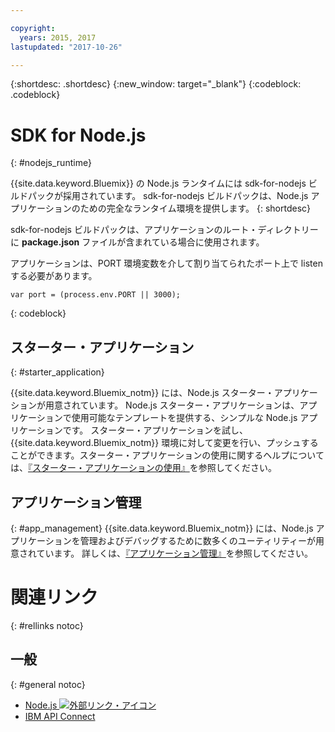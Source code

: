 ```yaml
---

copyright:
  years: 2015, 2017
lastupdated: "2017-10-26"

---
```


{:shortdesc: .shortdesc}
{:new_window: target="_blank"}
{:codeblock: .codeblock}


# SDK for Node.js
{: #nodejs_runtime}

{{site.data.keyword.Bluemix}} の Node.js ランタイムには sdk-for-nodejs ビルドパックが採用されています。
sdk-for-nodejs ビルドパックは、Node.js アプリケーションのための完全なランタイム環境を提供します。
{: shortdesc}

sdk-for-nodejs ビルドパックは、アプリケーションのルート・ディレクトリーに **package.json** ファイルが含まれている場合に使用されます。

アプリケーションは、PORT 環境変数を介して割り当てられたポート上で listen する必要があります。
```
var port = (process.env.PORT || 3000);
```
{: codeblock}

## スターター・アプリケーション
{: #starter_application}

{{site.data.keyword.Bluemix_notm}} には、Node.js スターター・アプリケーションが用意されています。  Node.js スターター・アプリケーションは、アプリケーションで使用可能なテンプレートを提供する、シンプルな Node.js アプリケーションです。 スターター・アプリケーションを試し、{{site.data.keyword.Bluemix_notm}} 環境に対して変更を行い、プッシュすることができます。スターター・アプリケーションの使用に関するヘルプについては、[『スターター・アプリケーションの使用』](/docs/cfapps/starter_app_usage.html)を参照してください。

## アプリケーション管理
{: #app_management}
{{site.data.keyword.Bluemix_notm}} には、Node.js アプリケーションを管理およびデバッグするために数多くのユーティリティーが用意されています。  詳しくは、[『アプリケーション管理』](/docs/manageapps/app_mng.html)を参照してください。

# 関連リンク
{: #rellinks notoc}
## 一般
{: #general notoc}
* [Node.js ![外部リンク・アイコン](../../icons/launch-glyph.svg "外部リンク・アイコン")](https://nodejs.org)
* [IBM API Connect](https://strongloop.com/)
